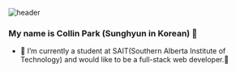 ![header](https://capsule-render.vercel.app/api?type=waving&height=200&text=Collin%10Park&fontAlign=80&fontAlignY=40&color=gradient)
</br>
### My name is Collin Park (Sunghyun in Korean) 👋

- 🌱 I’m currently a student at SAIT(Southern Alberta Institute of Technology) and would like to be a full-stack web developer.🤔 

